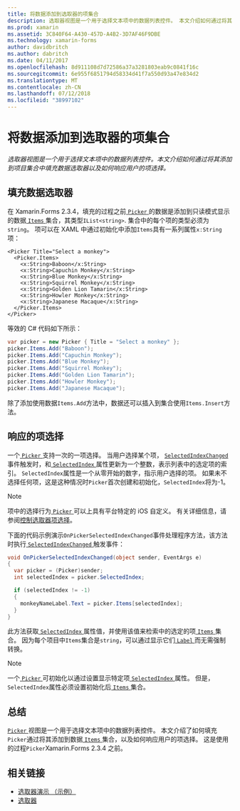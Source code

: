 ```yaml
---
title: 将数据添加到选取器的项集合
description: 选取器视图是一个用于选择文本项中的数据列表控件。 本文介绍如何通过将其添加到项目集合中填充数据选取器以及如何响应用户的项选择。
ms.prod: xamarin
ms.assetid: 3C840F64-A430-457D-A4B2-3D7AF46F9DBE
ms.technology: xamarin-forms
author: davidbritch
ms.author: dabritch
ms.date: 04/11/2017
ms.openlocfilehash: 8d911108d7d72586a37a3281803eab9c0841f16c
ms.sourcegitcommit: 6e955f6851794d58334d41f7a550d93a47e834d2
ms.translationtype: MT
ms.contentlocale: zh-CN
ms.lasthandoff: 07/12/2018
ms.locfileid: "38997102"
---
```

# <a name="adding-data-to-a-pickers-items-collection"></a>将数据添加到选取器的项集合

_选取器视图是一个用于选择文本项中的数据列表控件。本文介绍如何通过将其添加到项目集合中填充数据选取器以及如何响应用户的项选择。_

## <a name="populating-a-picker-with-data"></a>填充数据选取器

在 Xamarin.Forms 2.3.4，填充的过程之前[ `Picker` ](xref:Xamarin.Forms.Picker)的数据是添加到只读模式显示的数据[ `Items` ](xref:Xamarin.Forms.Picker.Items)集合，其类型`IList<string>`. 集合中的每个项的类型必须为`string`。 项可以在 XAML 中通过初始化中添加`Items`具有一系列属性`x:String`项：

```xaml
<Picker Title="Select a monkey">
  <Picker.Items>
    <x:String>Baboon</x:String>
    <x:String>Capuchin Monkey</x:String>
    <x:String>Blue Monkey</x:String>
    <x:String>Squirrel Monkey</x:String>
    <x:String>Golden Lion Tamarin</x:String>
    <x:String>Howler Monkey</x:String>
    <x:String>Japanese Macaque</x:String>
  </Picker.Items>
</Picker>
```

等效的 C# 代码如下所示：

```csharp
var picker = new Picker { Title = "Select a monkey" };
picker.Items.Add("Baboon");
picker.Items.Add("Capuchin Monkey");
picker.Items.Add("Blue Monkey");
picker.Items.Add("Squirrel Monkey");
picker.Items.Add("Golden Lion Tamarin");
picker.Items.Add("Howler Monkey");
picker.Items.Add("Japanese Macaque");
```

除了添加使用数据`Items.Add`方法中，数据还可以插入到集合使用`Items.Insert`方法。

## <a name="responding-to-item-selection"></a>响应的项选择

一个[ `Picker` ](xref:Xamarin.Forms.Picker)支持一次的一项选择。 当用户选择某个项， [ `SelectedIndexChanged` ](xref:Xamarin.Forms.Picker.SelectedIndexChanged)事件触发时，和[ `SelectedIndex` ](xref:Xamarin.Forms.Picker.SelectedIndex)属性更新为一个整数，表示列表中的选定项的索引。 `SelectedIndex`属性是一个从零开始的数字，指示用户选择的项。 如果未不选择任何项，这是这种情况时`Picker`首次创建和初始化，`SelectedIndex`将为-1。

> [!NOTE]
> 项中的选择行为[ `Picker` ](xref:Xamarin.Forms.Picker)可以上具有平台特定的 iOS 自定义。 有关详细信息，请参阅[控制选取器项选择](~/xamarin-forms/platform/platform-specifics/consuming/ios.md#picker_update_mode)。

下面的代码示例演示`OnPickerSelectedIndexChanged`事件处理程序方法，该方法时执行[ `SelectedIndexChanged` ](xref:Xamarin.Forms.Picker.SelectedIndexChanged)触发事件：

```csharp
void OnPickerSelectedIndexChanged(object sender, EventArgs e)
{
  var picker = (Picker)sender;
  int selectedIndex = picker.SelectedIndex;

  if (selectedIndex != -1)
  {
    monkeyNameLabel.Text = picker.Items[selectedIndex];
  }
}
```

此方法获取[ `SelectedIndex` ](xref:Xamarin.Forms.Picker.SelectedIndex)属性值，并使用该值来检索中的选定的项[ `Items` ](xref:Xamarin.Forms.Picker.Items)集合。 因为每个项目中`Items`集合是`string`，可以通过显示它们[ `Label` ](xref:Xamarin.Forms.Label)而无需强制转换。

> [!NOTE]
> 一个[ `Picker` ](xref:Xamarin.Forms.Picker)可初始化以通过设置显示特定项[ `SelectedIndex` ](xref:Xamarin.Forms.Picker.SelectedIndex)属性。 但是，`SelectedIndex`属性必须设置初始化后[ `Items` ](xref:Xamarin.Forms.Picker.Items)集合。

## <a name="summary"></a>总结

[ `Picker` ](xref:Xamarin.Forms.Picker)视图是一个用于选择文本项中的数据列表控件。 本文介绍了如何填充`Picker`通过将其添加到数据[ `Items` ](xref:Xamarin.Forms.Picker.Items)集合，以及如何响应用户的项选择。 这是使用的过程`Picker`Xamarin.Forms 2.3.4 之前。


## <a name="related-links"></a>相关链接

- [选取器演示 （示例）](https://developer.xamarin.com/samples/xamarin-forms/UserInterface/PickerDemo/)
- [选取器](xref:Xamarin.Forms.Picker)
